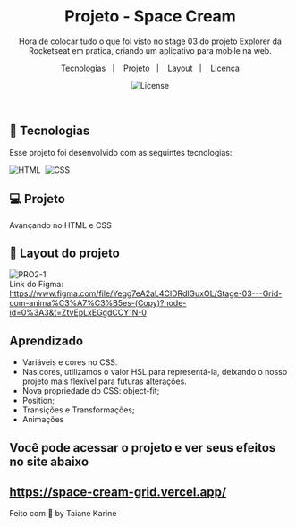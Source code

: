 
<h1 align="center"> Projeto - Space Cream </h1>

<p align="center">
Hora de colocar tudo o que foi visto no stage 03 do projeto Explorer da Rocketseat em pratica, criando um aplicativo para mobile na web.
</p>

<p align="center">
  <a href="#-tecnologias">Tecnologias</a>&nbsp;&nbsp;&nbsp;|&nbsp;&nbsp;&nbsp;
  <a href="#-projeto">Projeto</a>&nbsp;&nbsp;&nbsp;|&nbsp;&nbsp;&nbsp;
  <a href="#-layout">Layout</a>&nbsp;&nbsp;&nbsp;|&nbsp;&nbsp;&nbsp;
  <a href="#memo-licença">Licença</a>
</p>

<p align="center">
  <img alt="License" src="https://img.shields.io/static/v1?label=license&message=MIT&color=49AA26&labelColor=000000">
</p>

<br>

## 🚀 Tecnologias

Esse projeto foi desenvolvido com as seguintes tecnologias:

![HTML](https://img.shields.io/badge/-HTML-05122A?style=flat&logo=HTML5)&nbsp;
![CSS](https://img.shields.io/badge/-CSS-05122A?style=flat&logo=CSS3&logoColor=1572B6)&nbsp;

## 💻 Projeto

Avançando no HTML e CSS

## 🔖 Layout do projeto

![PRO2-1](https://user-images.githubusercontent.com/94652702/216843225-23fcaca2-3692-461f-b672-abbf2986500b.png)
<br>
Link do Figma: 
<br>
https://www.figma.com/file/Yegg7eA2aL4CIDRdlGuxOL/Stage-03---Grid-com-anima%C3%A7%C3%B5es-(Copy)?node-id=0%3A3&t=ZtvEpLxEGgdCCY1N-0
<br>

## Aprendizado

- Variáveis e cores no CSS. 
- Nas cores, utilizamos o valor HSL para representá-la, deixando o nosso projeto mais flexível para futuras alterações.
- Nova propriedade do CSS: object-fit;
- Position;
- Transições e Transformações;
- Animações

## Você pode acessar o projeto e ver seus efeitos no site abaixo
https://space-cream-grid.vercel.app/
---

Feito com 🧡 by Taiane Karine
